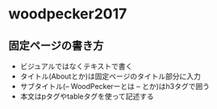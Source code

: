 # woodpecker2017

## 固定ページの書き方

* ビジュアルではなくテキストで書く
* タイトル(Aboutとか)は固定ページのタイトル部分に入力
* サブタイトル(– WoodPeckerーとは – とか)はh3タグで囲う
* 本文はpタグやtableタグを使って記述する
